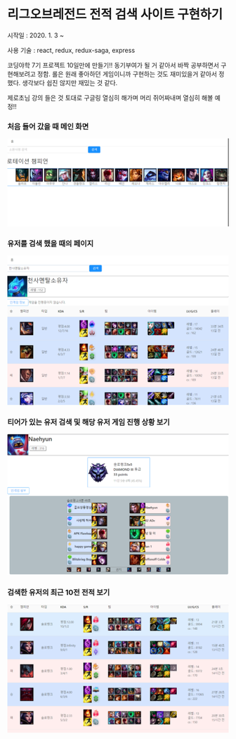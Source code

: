 # 리그오브레전드 전적 검색 사이트 구현하기

시작일 : 2020. 1. 3 ~ 

사용 기술 : react, redux, redux-saga, express

코딩야학 7기 프로젝트 10일만에 만들기!! 동기부여가 될 거 같아서 바짝 공부하면서 구현해보려고 정함.
롤은 원래 좋아하던 게임이니까 구현하는 것도 재미있을거 같아서 정했다.
생각보다 쉽진 않지만 재밌는 것 같다.

제로초님 강의 들은 것 토대로 구글링 열심히 해가며 머리 쥐어짜내며 열심히 해볼 예정!!

### 처음 들어 갔을 때 메인 화면
![메인화면](./img/main.PNG)

### 유저를 검색 했을 때의 페이지
![유저검색](./img/searchUser.PNG)

### 티어가 있는 유저 검색 및 해당 유저 게임 진행 상황 보기
![티어 있는 유저 및 게임진행 중 보기](./img/searchUser2.PNG)

### 검색한 유저의 최근 10전 전적 보기
![유저의 최근 10전 전적검색](./img/searchMatchList.PNG)




